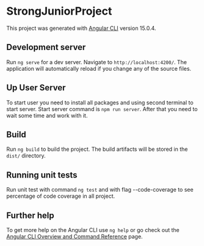# StrongJuniorProject

This project was generated with [Angular CLI](https://github.com/angular/angular-cli) version 15.0.4.

## Development server

Run `ng serve` for a dev server. Navigate to `http://localhost:4200/`. The application will automatically reload if you change any of the source files.

## Up User Server

To start user you need to install all packages and using second terminal to start server.
Start server command is `npm run server`.
After that you need to wait some time and work with it.

## Build

Run `ng build` to build the project. The build artifacts will be stored in the `dist/` directory.

## Running unit tests

Run unit test with command `ng test` and with flag --code-coverage to see percentage of code coverage in all project.

## Further help

To get more help on the Angular CLI use `ng help` or go check out the [Angular CLI Overview and Command Reference](https://angular.io/cli) page.
